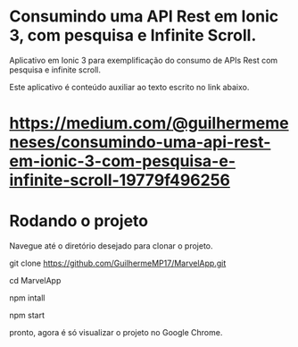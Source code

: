 # Consumindo uma API Rest em Ionic 3, com pesquisa e Infinite Scroll.
Aplicativo em Ionic 3 para exemplificação do consumo de APIs Rest com pesquisa e infinite scroll.

Este aplicativo é conteúdo auxiliar ao texto escrito no link abaixo.
# https://medium.com/@guilhermemeneses/consumindo-uma-api-rest-em-ionic-3-com-pesquisa-e-infinite-scroll-19779f496256

# Rodando o projeto

Navegue até o diretório desejado para clonar o projeto.

git clone https://github.com/GuilhermeMP17/MarvelApp.git

cd MarvelApp

npm intall

npm start

pronto, agora é só visualizar o projeto no Google Chrome.
